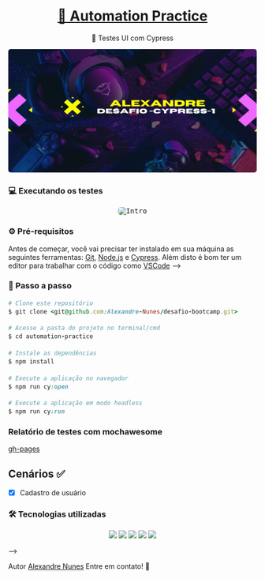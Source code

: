 <h1 align="center">
    <a href="http://automationpractice.com/index.php">🔗 Automation Practice</a>
</h1>
<p align="center">🚀 Testes UI com Cypress</p>

<p align="center">
  <kbd>
    <img width="900" style="border-radius: 5px" height="250" src="https://github.com/Alexandre-Nunes/desafio-bootcamp/blob/master/gh-images/capa.jpg" alt="Intro">
  </kbd>
</p>

### 💻 Executando os testes 

<p align="center">
  <kbd>
    <img width="1050" style="border-radius: 5px" height="550" src="https://github.com/Alexandre-Nunes/desafio-bootcamp/blob/master/gh-images/video-unscreen.gif" alt="Intro">
  </kbd>
</p>


### ⚙️ Pré-requisitos 
Antes de começar, você vai precisar ter instalado em sua máquina as seguintes ferramentas:
[Git](https://git-scm.com), [Node.js](https://nodejs.org/en/) e [Cypress](https://cypress.io/).
Além disto é bom ter um editor para trabalhar com o código como [VSCode](https://code.visualstudio.com/) -->


### 📖 Passo a passo 
```ruby
# Clone este repositório
$ git clone <git@github.com:Alexandre-Nunes/desafio-bootcamp.git>

# Acesse a pasta do projeto no terminal/cmd
$ cd automation-practice

# Instale as dependências
$ npm install

# Execute a aplicação no navegador
$ npm run cy:open

# Execute a aplicação em modo headless
$ npm run cy:run

```

### Relatório de testes com mochawesome
[gh-pages](https://alexandre-nunes.github.io/desafio-bootcamp/)

 ## Cenários :white_check_mark:

- [x] Cadastro de usuário


### 🛠️ Tecnologias utilizadas
 <p align="center">
  <img src="https://img.shields.io/badge/javascript-000000?style=for-the-badge&logo=javascript"/>
  <img src="https://img.shields.io/badge/cypress-000000?style=for-the-badge&logo=cypress"/>
  <img src="https://img.shields.io/badge/mocha-000000?style=for-the-badge&logo=mocha"/>
  <img src="https://img.shields.io/badge/actions-000000?style=for-the-badge&logo=node.js"/>
  <img src="https://img.shields.io/badge/actions-000000?style=for-the-badge&logo=github-actions"/>
 </p> -->

Autor [Alexandre Nunes](https://www.linkedin.com/in/alexandreanalistadetestesqa/) Entre em contato! 📱